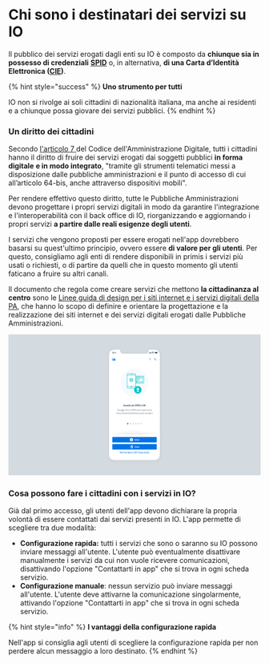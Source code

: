 # Chi sono i destinatari dei servizi su IO

Il pubblico dei servizi erogati dagli enti su IO è composto da **chiunque sia in possesso di credenziali** [**SPID**](https://www.spid.gov.it/) o, in alternativa, **di una Carta d’Identità Elettronica (**[**CIE**](https://www.cartaidentita.interno.gov.it/)**)**.&#x20;

{% hint style="success" %}
**Uno strumento per tutti**&#x20;

IO non si rivolge ai soli cittadini di nazionalità italiana, ma anche ai residenti e a chiunque possa giovare dei servizi pubblici.
{% endhint %}

### Un diritto dei cittadini

Secondo [l'articolo 7](https://docs.italia.it/italia/piano-triennale-ict/codice-amministrazione-digitale-docs/it/v2018-09-28/\_rst/capo1\_sezione2\_art7.html)[ ](https://www.normattiva.it/uri-res/N2Ls?urn:nir:stato:decreto.legislativo:2005-03-07;82)del Codice dell'Amministrazione Digitale, tutti i cittadini hanno il diritto di fruire dei servizi erogati dai soggetti pubblici **in forma digitale** **e in modo integrato**, "tramite gli strumenti telematici messi a disposizione dalle pubbliche amministrazioni e il punto di accesso di cui all’articolo 64-bis, anche attraverso dispositivi mobili".

Per rendere effettivo questo diritto, tutte le Pubbliche Amministrazioni devono progettare i propri servizi digitali in modo da garantire l'integrazione e l'interoperabilità con il back office di IO, riorganizzando e aggiornando i propri servizi **a partire dalle reali esigenze degli utenti**.

I servizi che vengono proposti per essere erogati nell'app dovrebbero basarsi su quest'ultimo principio, ovvero essere **di valore per gli utenti**. Per questo, consigliamo agli enti di rendere disponibili in primis i servizi più usati o richiesti, o di partire da quelli che in questo momento gli utenti faticano a fruire su altri canali.

Il documento che regola come creare servizi che mettono **la cittadinanza al centro** sono le [Linee guida di design per i siti internet e i servizi digitali della PA](https://docs.italia.it/italia/design/lg-design-servizi-web/it/versione-corrente/index.html), che hanno lo scopo di definire e orientare la progettazione e la realizzazione dei siti internet e dei servizi digitali erogati dalle Pubbliche Amministrazioni.&#x20;

![I cittadini possono accedere tramite SPID o CIE](<../.gitbook/assets/login (1).png>)

### Cosa possono fare i cittadini con i servizi in IO?

Già dal primo accesso, gli utenti dell'app devono dichiarare la propria volontà di essere contattati dai servizi presenti in IO. L'app permette di scegliere tra due modalità:

* **Configurazione rapida:** tutti i servizi che sono o saranno su IO possono inviare messaggi all'utente. L'utente può eventualmente disattivare manualmente i servizi da cui non vuole ricevere comunicazioni, disattivando l'opzione "Contattarti in app" che si trova in ogni scheda servizio.
* **Configurazione manuale**: nessun servizio può inviare messaggi all'utente. L'utente deve attivarne la comunicazione singolarmente, attivando l'opzione "Contattarti in app" che si trova in ogni scheda servizio.

{% hint style="info" %}
**I vantaggi della configurazione rapida**

Nell'app si consiglia agli utenti di scegliere la configurazione rapida per non perdere alcun messaggio a loro destinato.
{% endhint %}
